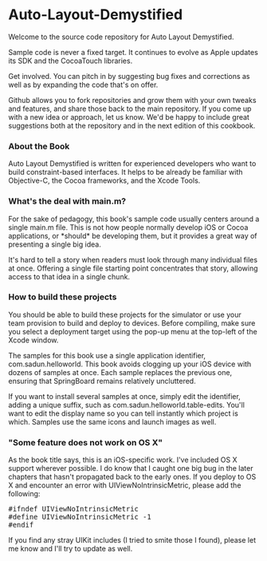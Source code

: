 Auto-Layout-Demystified
=======================

Welcome to the source code repository for Auto Layout Demystified. 

Sample code is never a fixed target. It continues to evolve as Apple updates its SDK and the CocoaTouch libraries. 

Get involved. You can pitch in by suggesting bug fixes and corrections as well as by expanding the code that's on offer. 

Github allows you to fork repositories and grow them with your own tweaks and features, and share those back to the main repository. If you come up with a new idea or approach, let us know. We'd be happy to include great suggestions both at the repository and in the next edition of this cookbook.

<h3>About the Book</h3>
Auto Layout Demystified is written for experienced developers who want to build constraint-based interfaces. It helps to be already be familiar with Objective-C, the Cocoa frameworks, and the Xcode Tools. 

<h3>What's the deal with main.m?</h3>
For the sake of pedagogy, this book's sample code usually centers around a single main.m file. This is not how people normally develop iOS or Cocoa applications, or *should* be developing them, but it provides a great way of presenting a single big idea. 

It's hard to tell a story when readers must look through many individual files at once. Offering a single file starting point concentrates that story, allowing access to that idea in a single chunk.

<h3>How to build these projects</h3>
You should be able to build these projects for the simulator or use your team provision to build and deploy to devices. Before compiling, make sure you select a deployment target using the pop-up menu at the top-left of the Xcode window. 

The samples for this book use a single application identifier, com.sadun.helloworld. This book avoids clogging up your iOS device with dozens of samples at once. Each sample replaces the previous one, ensuring that SpringBoard remains relatively uncluttered. 

If you want to install several samples at once, simply edit the identifier, adding a unique suffix, such as com.sadun.helloworld.table-edits. You'll want to edit the display name so you can tell instantly which project is which. Samples use the same icons and launch images as well.

<h3>"Some feature does not work on OS X"</h3>
As the book title says, this is an iOS-specific work. I've included OS X support wherever possible. I do know that I caught one big bug in the later chapters that hasn't propagated back to the early ones. If you deploy to OS X and encounter an error with UIViewNoIntrinsicMetric, please add the following:

<pre>#ifndef UIViewNoIntrinsicMetric
#define UIViewNoIntrinsicMetric -1
#endif</pre>

If you find any stray UIKit includes (I tried to smite those I found), please let me know and I'll try to update as well.
